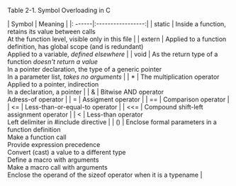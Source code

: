 Table 2-1. Symbol Overloading in C

| Symbol | Meaning           |
|: ------|:-----------------:|
| static | Inside a function, retains its value between calls<br>At the function level, visible only in this file |
| extern | Applied to a function definition, has global scope (and is redundant)<br>Applied to a variable, *defined elsewhere* |
| void   | As the return type of a function *doesn't return a value*<br>In a pointer declaration, the type of a generic pointer<br>In a parameter list, *takes no arguments* |
| *      | The multiplication operator<br>Applied to a pointer, indirection<br>In a declaration, a pointer |
| &      | Bitwise AND operator<br>Adress-of operator |
| =      | Assigment operator |
| ==     | Comparison operator |
| <=     | Less-than-or-equal-to operator |
| <<=    | Compound shift-left assignment operator |
| <      | Less-than operator<br>Left delimiter in #include directive |
| ()     | Enclose formal parameters in a function definition<br>Make a function call<br>Provide expression precedence<br>Convert (cast) a value to a different type<br>Define a macro with arguments<br>Make a macro call with arguments<br>Enclose the operand of the sizeof operator when it is a typename |

